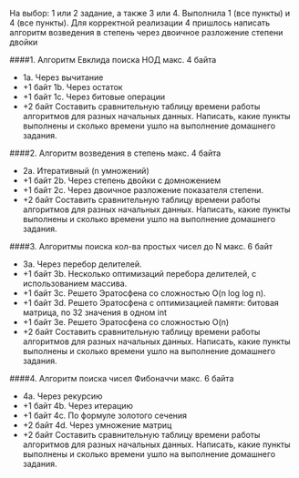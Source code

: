 На выбор: 1 или 2 задание, а также 3 или 4.
Выполнила 1 (все пункты) и 4 (все пункты). 
Для корректной реализации 4 пришлось написать алгоритм возведения в степень через двоичное разложение степени двойки


####1. Алгоритм Евклида поиска НОД макс. 4 байта
* 1a. Через вычитание
* +1 байт 1b. Через остаток
* +1 байт 1c. Через битовые операции
* +2 байт Составить сравнительную таблицу времени работы алгоритмов для разных начальных данных.
Написать, какие пункты выполнены и сколько времени ушло на выполнение домашнего задания.

####2. Алгоритм возведения в степень макс. 4 байта
* 2а. Итеративный (n умножений)
* +1 байт 2b. Через степень двойки с домножением
* +1 байт 2c. Через двоичное разложение показателя степени.
* +2 байт Составить сравнительную таблицу времени работы алгоритмов для разных начальных данных.
Написать, какие пункты выполнены и сколько времени ушло на выполнение домашнего задания.

####3. Алгоритмы поиска кол-ва простых чисел до N макс. 6 байт
* 3a. Через перебор делителей.
* +1 байт 3b. Несколько оптимизаций перебора делителей, с использованием массива.
* +1 байт 3c. Решето Эратосфена со сложностью O(n log log n).
* +1 байт 3d. Решето Эратосфена с оптимизацией памяти: битовая матрица, по 32 значения в одном int
* +1 байт 3e. Решето Эратосфена со сложностью O(n)
* +2 байт Составить сравнительную таблицу времени работы алгоритмов для разных начальных данных.
Написать, какие пункты выполнены и сколько времени ушло на выполнение домашнего задания.

####4. Алгоритм поиска чисел Фибоначчи макс. 6 байта
* 4a. Через рекурсию
* +1 байт 4b. Через итерацию
* +1 байт 4c. По формуле золотого сечения
* +2 байт 4d. Через умножение матриц
* +2 байт Составить сравнительную таблицу времени работы алгоритмов для разных начальных данных.
Написать, какие пункты выполнены и сколько времени ушло на выполнение домашнего задания.